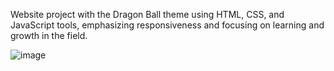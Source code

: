 Website project with the Dragon Ball theme using HTML, CSS, and JavaScript tools, emphasizing responsiveness and focusing on learning and growth in the field.

  ![image](https://github.com/CarlosAlexandredevv/Dragon-Ball-Project/assets/143346006/6fb4d768-738a-46cc-af11-d945d784c60b)
